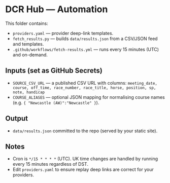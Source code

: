# DCR Hub — Automation


This folder contains:
- `providers.yaml` — provider deep-link templates.
- `fetch_results.py` — builds `data/results.json` from a CSV/JSON feed and templates.
- `.github/workflows/fetch-results.yml` — runs every 15 minutes (UTC) and on-demand.

## Inputs (set as GitHub Secrets)
- `SOURCE_CSV_URL` — a published CSV URL with columns:
  `meeting_date, course, off_time, race_number, race_title, horse, position, sp, note, handicap`
- `COURSE_ALIASES` — optional JSON mapping for normalising course names (e.g. `{ "Newcastle (AW)":"Newcastle" }`).

## Output
- `data/results.json` committed to the repo (served by your static site).

## Notes
- Cron is `*/15 * * * *` (UTC). UK time changes are handled by running every 15 minutes regardless of DST.
- Edit `providers.yaml` to ensure replay deep links are correct for your providers.
